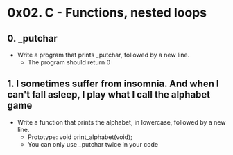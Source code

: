 # 0x02. C - Functions, nested loops
## 0. _putchar
* Write a program that prints _putchar, followed by a new line.
  * The program should return 0
## 1. I sometimes suffer from insomnia. And when I can't fall asleep, I play what I call the alphabet game
* Write a function that prints the alphabet, in lowercase, followed by a new line.
  * Prototype: void print_alphabet(void);
  * You can only use _putchar twice in your code

